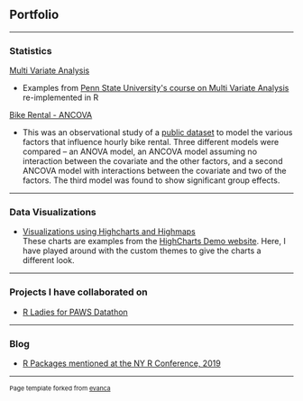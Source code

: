 ## Portfolio

---

### Statistics 
<!---
[Project 1 Title](/sample_page)
<img src="images/dummy_thumbnail.jpg?raw=true"/>
--->

[Multi Variate Analysis](https://ramaanathan.github.io/PSU_STAT505_MVA/)
- Examples from [Penn State University's course on Multi Variate Analysis](https://newonlinecourses.science.psu.edu/stat505/) re-implemented in R

[Bike Rental - ANCOVA](/pdf/BikeRental_AncovaAnalysis.pdf)<br>
- This was an observational study of a [public dataset](https://archive.ics.uci.edu/ml/datasets/bike+sharing+dataset)  to model the various factors that influence hourly bike rental. Three different models were compared – an ANOVA model, an ANCOVA model assuming no interaction between the covariate and the other factors, and a second ANCOVA model with interactions between the covariate and two of the factors. The third model was found to show significant group effects. 

<!-- 
<img src="images/dummy_thumbnail.jpg?raw=true"/>
--->

<!---
---
[Project 3 Title](http://example.com/)
<img src="images/dummy_thumbnail.jpg?raw=true"/>
--->
---
### Data Visualizations
- [Visualizations using Highcharts and Highmaps](https://ramaanathan.github.io/HighchartViz/)<br>
These charts are examples from the [HighCharts Demo website](https://www.highcharts.com/demo). Here, I have played around with the custom themes to give the charts a different look.

---

### Projects I have collaborated on

- [R Ladies for PAWS Datathon](https://github.com/rladiesPHL/2019_datathon/blob/master/Analyses/2019_RladiesDatathon_FinalReport.pdf)

<!---
- [Project 2 Title](http://example.com/)
- [Project 3 Title](http://example.com/)
- [Project 4 Title](http://example.com/)
- [Project 5 Title](http://example.com/)
--->
---


### Blog
- [R Packages mentioned at the NY R Conference, 2019](https://ramaanathan.github.io/R_Packages/)


---
<p style="font-size:11px">Page template forked from <a href="https://github.com/evanca/quick-portfolio">evanca</a></p>
<!-- Remove above link if you don't want to attibute -->
